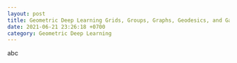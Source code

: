 ```yaml
---
layout: post
title: Geometric Deep Learning Grids, Groups, Graphs, Geodesics, and Gauges (2021)
date: 2021-06-21 23:26:18 +0700
category: Geometric Deep Learning
---
```


abc
